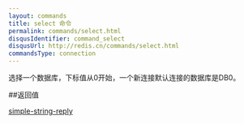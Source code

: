 ```yaml
---
layout: commands
title: select 命令
permalink: commands/select.html
disqusIdentifier: command_select
disqusUrl: http://redis.cn/commands/select.html
commandsType: connection
---
```


选择一个数据库，下标值从0开始，一个新连接默认连接的数据库是DB0。

##返回值

[simple-string-reply](/topics/protocol.html#simple-string-reply)
